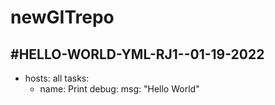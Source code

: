# newGITrepo
#HELLO-WORLD-YML-RJ1--01-19-2022
---
- hosts: all
  tasks:
  - name: Print
    debug:
     msg: "Hello World"
